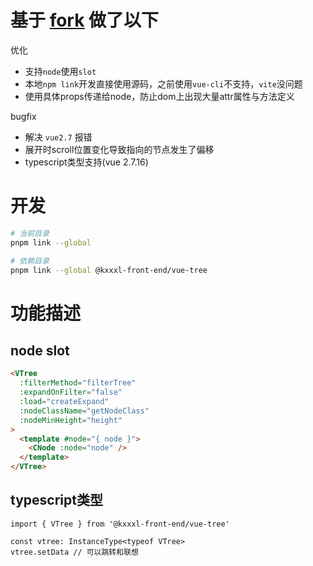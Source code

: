 # 基于 [fork](https://github.com/wsfe/vue-tree) 做了以下

优化
- 支持`node`使用`slot`
- 本地`npm link`开发直接使用源码，之前使用`vue-cli`不支持，`vite`没问题
- 使用具体props传递给node，防止dom上出现大量attr属性与方法定义

bugfix
- 解决 `vue2.7` 报错
- 展开时scroll位置变化导致指向的节点发生了偏移
- typescript类型支持(vue 2.7.16)


# 开发

```bash
# 当前目录
pnpm link --global

# 依赖目录
pnpm link --global @kxxxl-front-end/vue-tree
```

# 功能描述

## node slot

```html
<VTree
  :filterMethod="filterTree"
  :expandOnFilter="false"
  :load="createExpand"
  :nodeClassName="getNodeClass"
  :nodeMinHeight="height"
>
  <template #node="{ node }">
    <CNode :node="node" />
  </template>
</VTree>
```

## typescript类型

```
import { VTree } from '@kxxxl-front-end/vue-tree'

const vtree: InstanceType<typeof VTree>
vtree.setData // 可以跳转和联想
```
